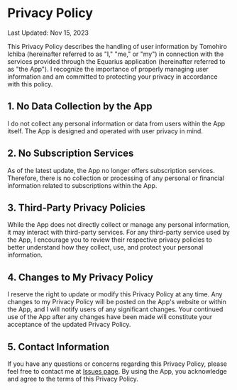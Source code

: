 # Privacy Policy

Last Updated: Nov 15, 2023

This Privacy Policy describes the handling of user information by Tomohiro Ichiba (hereinafter referred to as "I," "me," or "my") in connection with the services provided through the Equarius application (hereinafter referred to as "the App"). I recognize the importance of properly managing user information and am committed to protecting your privacy in accordance with this policy.

## 1. No Data Collection by the App
I do not collect any personal information or data from users within the App itself. The App is designed and operated with user privacy in mind.

## 2. No Subscription Services
As of the latest update, the App no longer offers subscription services. Therefore, there is no collection or processing of any personal or financial information related to subscriptions within the App.

## 3. Third-Party Privacy Policies
While the App does not directly collect or manage any personal information, it may interact with third-party services. For any third-party service used by the App, I encourage you to review their respective privacy policies to better understand how they collect, use, and protect your personal information.

## 4. Changes to My Privacy Policy
I reserve the right to update or modify this Privacy Policy at any time. Any changes to my Privacy Policy will be posted on the App's website or within the App, and I will notify users of any significant changes. Your continued use of the App after any changes have been made will constitute your acceptance of the updated Privacy Policy.

## 5. Contact Information
If you have any questions or concerns regarding this Privacy Policy, please feel free to contact me at [Issues page](https://github.com/ichibha/Equarius/issues). By using the App, you acknowledge and agree to the terms of this Privacy Policy.

